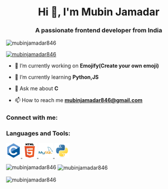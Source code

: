 <h1 align="center">Hi 👋, I'm Mubin Jamadar</h1>
<h3 align="center">A passionate frontend developer from India</h3>

<p align="left"> <img src="https://komarev.com/ghpvc/?username=mubinjamadar846&label=Profile%20views&color=0e75b6&style=flat" alt="mubinjamadar846" /> </p>

<p align="left"> <a href="https://github.com/ryo-ma/github-profile-trophy"><img src="https://github-profile-trophy.vercel.app/?username=mubinjamadar846" alt="mubinjamadar846" /></a> </p>

- 🔭 I’m currently working on **Emojify(Create your own emoji)**

- 🌱 I’m currently learning **Python,JS**

- 💬 Ask me about **C**

- 📫 How to reach me **mubinjamadar846@gmail.com**

<h3 align="left">Connect with me:</h3>
<p align="left">
</p>

<h3 align="left">Languages and Tools:</h3>
<p align="left"> <a href="https://www.cprogramming.com/" target="_blank" rel="noreferrer"> <img src="https://raw.githubusercontent.com/devicons/devicon/master/icons/c/c-original.svg" alt="c" width="40" height="40"/> </a> <a href="https://www.w3.org/html/" target="_blank" rel="noreferrer"> <img src="https://raw.githubusercontent.com/devicons/devicon/master/icons/html5/html5-original-wordmark.svg" alt="html5" width="40" height="40"/> </a> <a href="https://www.mysql.com/" target="_blank" rel="noreferrer"> <img src="https://raw.githubusercontent.com/devicons/devicon/master/icons/mysql/mysql-original-wordmark.svg" alt="mysql" width="40" height="40"/> </a> <a href="https://www.python.org" target="_blank" rel="noreferrer"> <img src="https://raw.githubusercontent.com/devicons/devicon/master/icons/python/python-original.svg" alt="python" width="40" height="40"/> </a> </p>

<p><img align="left" src="https://github-readme-stats.vercel.app/api/top-langs?username=mubinjamadar846&show_icons=true&locale=en&layout=compact" alt="mubinjamadar846" /></p>

<p>&nbsp;<img align="center" src="https://github-readme-stats.vercel.app/api?username=mubinjamadar846&show_icons=true&locale=en" alt="mubinjamadar846" /></p>

<p><img align="center" src="https://github-readme-streak-stats.herokuapp.com/?user=mubinjamadar846&" alt="mubinjamadar846" /></p>
